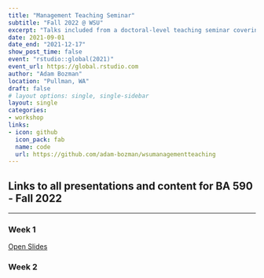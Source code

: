 ```yaml
---
title: "Management Teaching Seminar"
subtitle: "Fall 2022 @ WSU"
excerpt: "Talks included from a doctoral-level teaching seminar covering advanced topics in teaching methodology."
date: 2021-09-01
date_end: "2021-12-17"
show_post_time: false
event: "rstudio::global(2021)"
event_url: https://global.rstudio.com
author: "Adam Bozman"
location: "Pullman, WA"
draft: false
# layout options: single, single-sidebar
layout: single
categories:
- workshop
links:
- icon: github
  icon_pack: fab
  name: code
  url: https://github.com/adam-bozman/wsumanagementteaching
---
```

## Links to all presentations and content for BA 590 - Fall 2022

--- 

### Week 1

[Open Slides](https://wsucorporatefinance.netlify.app/moral-hazard/)

### Week 2
